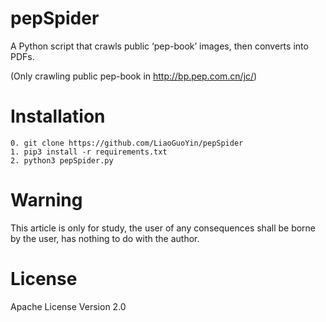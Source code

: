 # pepSpider
A Python script that crawls public ‘pep-book’ images, then converts into PDFs.

(Only crawling public pep-book in http://bp.pep.com.cn/jc/)
# Installation
    0. git clone https://github.com/LiaoGuoYin/pepSpider
	1. pip3 install -r requirements.txt
	2. python3 pepSpider.py

# Warning
This article is only for study, the user of any consequences shall be borne by the user, has nothing to do with the author.
    
# License
Apache License Version 2.0
